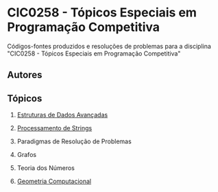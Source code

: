 # CIC0258 - Tópicos Especiais em Programação Competitiva

Códigos-fontes produzidos e resoluções de problemas para a disciplina "CIC0258 - Tópicos Especiais em Programação Competitiva"

## Autores



## Tópicos

1. [Estruturas de Dados Avançadas](eds_avancadas/README.md)

2. [Processamento de Strings](strings/README.md)

3. Paradigmas de Resolução de Problemas

4. Grafos

5. Teoria dos Números

6. [Geometria Computacional](geometria_computacional/README.md)
